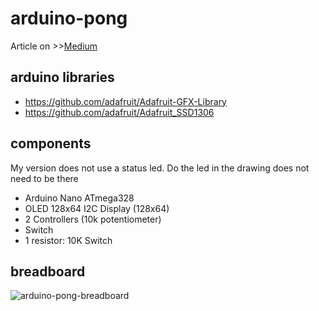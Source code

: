 # arduino-pong

Article on >>[Medium](https://medium.com/@ruction/arduino-pong-i2c-oled-128x64-bd4185970b50#.3k6x7875x)

## arduino libraries

* https://github.com/adafruit/Adafruit-GFX-Library
* https://github.com/adafruit/Adafruit_SSD1306

## components
My version does not use a status led. Do the led in the drawing does not need to be there

* Arduino Nano ATmega328
* OLED 128x64 I2C Display (128x64)
* 2 Controllers (10k potentiometer)
* Switch
* 1 resistor: 10K Switch


## breadboard

![arduino-pong-breadboard](/arduino-pong-breadboard.png "ruction-arduino-pong-breadboard")

